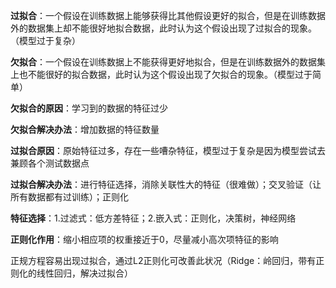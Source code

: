 **过拟合**：一个假设在训练数据上能够获得比其他假设更好的拟合，但是在训练数据外的数据集上却不能很好地拟合数据，此时认为这个假设出现了过拟合的现象。（模型过于复杂）

**欠拟合**：一个假设在训练数据上不能获得更好地拟合，但是在训练数据外的数据集上也不能很好的拟合数据，此时认为这个假设出现了欠拟合的现象。（模型过于简单）

**欠拟合的原因**：学习到的数据的特征过少

**欠拟合解决办法**：增加数据的特征数量

**过拟合原因**：原始特征过多，存在一些嘈杂特征，模型过于复杂是因为模型尝试去兼顾各个测试数据点

**过拟合解决办法**：进行特征选择，消除关联性大的特征（很难做）；交叉验证（让所有数据都有过训练）；正则化

**特征选择**：1.过滤式：低方差特征；2.嵌入式：正则化，决策树，神经网络

**正则化作用**：缩小相应项的权重接近于0，尽量减小高次项特征的影响

正规方程容易出现过拟合，通过L2正则化可改善此状况（Ridge：岭回归，带有正则化的线性回归，解决过拟合）